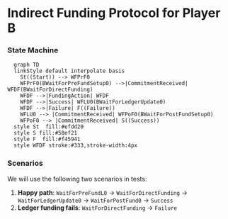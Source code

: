 # Indirect Funding Protocol for Player B

### State Machine

```mermaid
  graph TD
  linkStyle default interpolate basis
    St((Start)) --> WFPrF0
    WFPrF0(BWaitForPreFundSetup0) -->|CommitmentReceived| WFDF(BWaitForDirectFunding)
    WFDF -->|FundingAction| WFDF
    WFDF -->|Success| WFLU0(BWaitForLedgerUpdate0)
    WFDF -->|Failure| F((Failure))
    WFLU0 --> |CommitmentReceived| WFPoF0(BWaitForPostFundSetup0)
    WFPoF0 --> |CommitmentReceived| S((Success))
  style St  fill:#efdd20
  style S fill:#58ef21
  style F  fill:#f45941
  style WFDF stroke:#333,stroke-width:4px
```

### Scenarios

We will use the following two scenarios in tests:

1. **Happy path**: `WaitForPreFundL0` -> `WaitForDirectFunding` -> `WaitForLedgerUpdate0` -> `WaitForPostFund0` -> `Success`
2. **Ledger funding fails**: `WaitForDirectFunding` -> `Failure`
